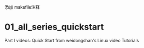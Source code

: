 添加 makefile注释
# 01_all_series_quickstart
Part I videos: Quick Start from weidongshan's Linux video Tutorials
